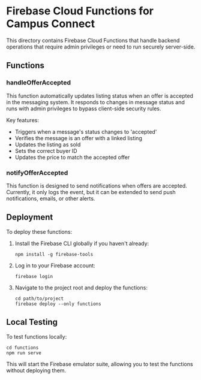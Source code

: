 # Firebase Cloud Functions for Campus Connect

This directory contains Firebase Cloud Functions that handle backend operations that require admin privileges or need to run securely server-side.

## Functions

### handleOfferAccepted

This function automatically updates listing status when an offer is accepted in the messaging system. It responds to changes in message status and runs with admin privileges to bypass client-side security rules.

Key features:
- Triggers when a message's status changes to 'accepted'
- Verifies the message is an offer with a linked listing
- Updates the listing as sold
- Sets the correct buyer ID
- Updates the price to match the accepted offer

### notifyOfferAccepted

This function is designed to send notifications when offers are accepted. Currently, it only logs the event, but it can be extended to send push notifications, emails, or other alerts.

## Deployment

To deploy these functions:

1. Install the Firebase CLI globally if you haven't already:
   ```
   npm install -g firebase-tools
   ```

2. Log in to your Firebase account:
   ```
   firebase login
   ```

3. Navigate to the project root and deploy the functions:
   ```
   cd path/to/project
   firebase deploy --only functions
   ```

## Local Testing

To test functions locally:

```
cd functions
npm run serve
```

This will start the Firebase emulator suite, allowing you to test the functions without deploying them.
